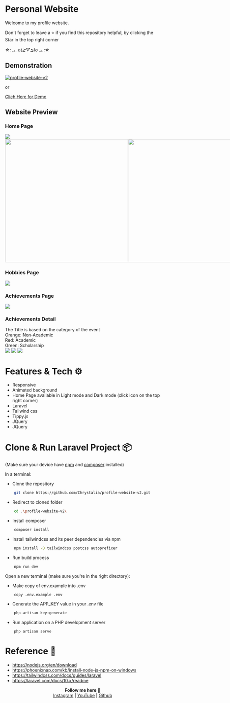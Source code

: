 # Personal Website 
Welcome to my profile website.

Don't forget to leave a ⭐ if you find this repository helpful, by clicking the Star in the top right corner 

☆*: .｡. o(≧▽≦)o .｡.:*☆

## Demonstration
[![profile-website-v2](https://img.youtube.com/vi/X7N8XJd4IQ0/0.jpg)](https://www.youtube.com/watch?v=X7N8XJd4IQ0)

or

<a href="https://youtu.be/X7N8XJd4IQ0"> Clich Here for Demo </a>

## Website Preview
<p align='center'>    
  <h3>Home Page</h3>
  <img src="https://github.com/Chrystalia/profile-website-v2/blob/main/public/images/Home.png">
  <div style="display:flex">
    <img src="https://github.com/Chrystalia/laravel-tailwind-profile-website/blob/main/public/images/profile-light-theme.gif" style="width:25rem;">
    <img src="https://github.com/Chrystalia/laravel-tailwind-profile-website/blob/main/public/images/profile-dark-theme.gif" style="width:25rem;">
  </div>
  
  <h3>Hobbies Page</h3>
  <img src="https://github.com/Chrystalia/profile-website-v2/blob/main/public/images/Hobbies.png">
  
  <h3>Achievements Page</h3>
  <img src="https://github.com/Chrystalia/profile-website-v2/blob/main/public/images/Achievements.png">

  <h3>Achievements Detail</h3>
  <div>The Title is based on the category of the event</div>
  <div>Orange: Non-Academic</div>
  <div>Red: Academic</div>
  <div>Green: Scholarship</div>  
  <img src="https://github.com/Chrystalia/profile-website-v2/blob/main/public/images/Achievement1.png">
  <img src="https://github.com/Chrystalia/profile-website-v2/blob/main/public/images/Achievement3.png">
  <img src="https://github.com/Chrystalia/profile-website-v2/blob/main/public/images/Achievement2.png">
</p>


 
# Features & Tech ⚙️
- Responsive
- Animated background
- Home Page available in Light mode and Dark mode (click icon on the top right corner)
- Laravel
- Tailwind css
- Tippy.js
- JQuery
- JQuery

# Clone & Run Laravel Project 📦
(Make sure your device have <a href="https://nodejs.org/en/download">npm</a> and <a href="https://getcomposer.org/download/">composer</a> installed)

In a terminal:
- Clone the repository 
```sh
    git clone https://github.com/Chrystalia/profile-website-v2.git
```

- Redirect to cloned folder  
```sh
    cd .\profile-website-v2\
```

- Install composer 
```sh
    composer install
```

- Install tailwindcss and its peer dependencies via npm 
```sh
    npm install -D tailwindcss postcss autoprefixer
```

- Run build process  
```sh
    npm run dev
```

Open a new terminal (make sure you're in the right directory):
- Make copy of env.example into .env 
```sh
    copy .env.example .env
```

- Generate the APP_KEY value in your .env file 
```sh
    php artisan key:generate
```

- Run application on a PHP development server 
```sh
    php artisan serve
```


# Reference 🔗
- https://nodejs.org/en/download
- https://phoenixnap.com/kb/install-node-js-npm-on-windows
- https://tailwindcss.com/docs/guides/laravel
- https://laravel.com/docs/10.x/readme


<p align='center'>
  <b>Follow me here 🌿</b><br>  
  <a href="https://instagram.com/chrystaliaaa">Instagram</a> |
  <a href="https://www.youtube.com/channel/UCALninl2X0nokj5xZX2QYIw">YouTube</a> |
  <a href="https://github.com/Chrystalia">Github</a><br><br>
</p>
 
